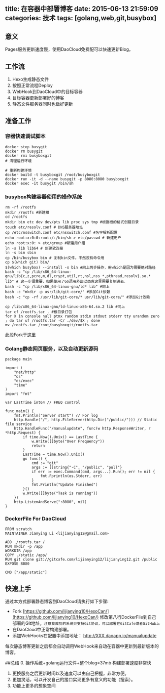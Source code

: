 title: 在容器中部署博客
date: 2015-06-13 21:59:09
categories: 技术
tags: [golang,web,git,busybox]
---


## 意义
Pages服务更新速度慢，使用DaoCloud免费配可以快速更新Blog。

## 工作流
1. Hexo生成静态文件
2. 按照正常流程Deploy
3. WebHook到DaoCloud中的目标容器
4. 目标容器更新部署好的博客
5. 静态文件服务器同时也做好更新

## 准备工作
### 容器快速调试脚本
```
docker stop busygit
docker rm busygit
docker rmi busyboxgit
# 清理运行环境

# 重新构建环境
docker build -t busyboxgit /root/busyboxgit
docker run -it -d --name busygit -p 8080:8080 busyboxgit
docker exec -it busygit /bin/sh
```

### busybox构建容器使用的操作系统
```
rm -rf /rootfs
mkdir /rootfs #新建根
cd /rootfs
mkdir bin etc dev dev/pts lib proc sys tmp #根据根的格式创建目录
touch etc/resolv.conf # DNS服务器地址
cp /etc/nsswitch.conf etc/nsswitch.conf #名字解析配置
echo root:x:0:0:root:/:/bin/sh > etc/passwd # 新建用户
echo root:x:0: > etc/group #新建用户组
ln -s lib lib64 # 创建软连接
ln -s bin sbin 
cp /bin/busybox bin # 复制bin文件，不然没有命令用
cp $(which git) bin/
$(which busybox) --install -s bin #同上两步操作，用which是因为需要绝对路径
bash -c "cp /lib/x86_64-linux-gnu/lib{c,z,pcre,m,dl,crypt,util,rt,nsl,nss_*,pthread,resolv}.so.* lib" # 这一步很重要，如果使用了Go调用外部动态库这里需要复制进去，
bash -c "cp /lib/x86_64-linux-gnu/ld* lib" #同上
bash -c "mkdir -p usr/lib/git-core/" #添加Git依赖
bash -c "cp -rf /usr/lib/git-core/* usr/lib/git-core/" #添加Git依赖

cp /lib/x86_64-linux-gnu/ld-linux-x86-64.so.2 lib #同上
tar cf /rootfs.tar . #根目录打包
for X in console null ptmx random stdin stdout stderr tty urandom zero ; do tar uf /rootfs.tar -C/ ./dev/$X ; done 
mv /rootfs.tar /root/busyboxgit/rootfs.tar
```
此段Fork于[这里](http://philo.top/2015/06/06/BuildAndDeplyTheThinnestDockerImage/)

### Golang静态网页服务，以及自动更新源码
``` golang
package main

import (
	"net/http"
	"os"
	"os/exec"
	"time"
)
import "fmt"

var LastTime int64 // FREQ control

func main() {
	fmt.Println("Server start") // For log
	http.Handle("/", http.FileServer(http.Dir("/public/"))) // Static file service 
	http.HandleFunc("/manualupdate", func(w http.ResponseWriter, r *http.Request) {
		if time.Now().Unix() == LastTime {
			w.Write([]byte("Over Frequency"))
			return
		}
		LastTime = time.Now().Unix()
		go func() {
			cmd := "git"
			args := []string{"-C", "/public", "pull"}
			if err := exec.Command(cmd, args...).Run(); err != nil {
				fmt.Fprintln(os.Stderr, err)
			}
			fmt.Println("Update Finished")
		}()
		w.Write([]byte("Task is running"))
	})
	http.ListenAndServe(":8080", nil)
}
```

### DockerFile For DaoCloud
```
FROM scratch
MAINTAINER Jianying Li <lijianying12@gmail.com>

ADD ./rootfs.tar / 
RUN mkdir -p /app
WORKDIR /app
COPY ./static /app/
RUN git clone git://gitcafe.com/lijianying12/lijianying12.git /public
EXPOSE 8080

CMD ["/app/static"]
```

## 快速上手
通过本方式部署静态博客到DaoCloud请执行如下步骤:

 - Fork [https://github.com/lijianying10/HexoCan/](https://github.com/lijianying10/HexoCan/)  修改第八行DockerFile到自己部署的Git地址。`注意我裁剪的系统只支持Git协议，可以部署在GitCafe或者GitHub上`
 - 在DaoCloud中正常构建部署。
 - 添加WebHooks在配置中添加地址： http://XXX.daoapp.io/manualupdate

每次静态博客更新之后都会自动调用WebHook来自动在容器中更新到最新版本的博客。


##总结
0. 操作系统+golang运行文件+整个blog=37mb 构建部署速度非常快
1. 更换服务之后更新时间以及速度可以由自己把握，非常方便。
2. 更加灵活，可以开发自己的接口实现更多有意义的功能（搜索）。
3. 功能上更多的想象空间


